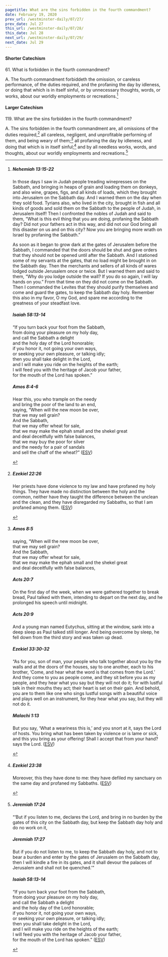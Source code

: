 ```yaml
---
pagetitle: What are the sins forbidden in the fourth commandment?
date: February 19, 2020
prev_url: /westminster-daily/07/27/
prev_date: Jul 27
this_url: /westminster-daily/07/28/
this_date: Jul 28
next_url: /westminster-daily/07/29/
next_date: Jul 29
---
```


#### Shorter Catechism

61\. What is forbidden in the fourth commandment?

A. The fourth commandment forbiddeth the omission, or careless performance, of the duties required, and the profaning the day by idleness, or doing that which is in itself sinful, or by unnecessary thoughts, words, or works, about our worldly employments or recreations.[^fnref:wsc1]


[^fnref:wsc1]: <div class="esv"><h5>Nehemiah 13:15-22</h5> <div class="esv-text"><p id="p16013015.01-1">In those days I saw in Judah people treading winepresses on the Sabbath, and bringing in heaps of grain and loading them on donkeys, and also wine, grapes, figs, and all kinds of loads, which they brought into Jerusalem on the Sabbath day. And I warned them on the day when they sold food. Tyrians also, who lived in the city, brought in fish and all kinds of goods and sold them on the Sabbath to the people of Judah, in Jerusalem itself! Then I confronted the nobles of Judah and said to them, &#8220;What is this evil thing that you are doing, profaning the Sabbath day? Did not your fathers act in this way, and did not our God bring all this disaster on us and on this city? Now you are bringing more wrath on Israel by profaning the Sabbath.&#8221;</p>  <p id="p16013019.01-1">As soon as it began to grow dark at the gates of Jerusalem before the Sabbath, I commanded that the doors should be shut and gave orders that they should not be opened until after the Sabbath. And I stationed some of my servants at the gates, that no load might be brought in on the Sabbath day. Then the merchants and sellers of all kinds of wares lodged outside Jerusalem once or twice. But I warned them and said to them, &#8220;Why do you lodge outside the wall? If you do so again, I will lay hands on you.&#8221; From that time on they did not come on the Sabbath. Then I commanded the Levites that they should purify themselves and come and guard the gates, to keep the Sabbath day holy. Remember this also in my favor, O my God, and spare me according to the greatness of your steadfast love.</p> </div><h5>Isaiah 58:13-14</h5> <div class="esv-text"><div class="block-indent"> <p class="line-group" id="p23058013.01-2">&#8220;If you turn back your foot from the Sabbath,<br /> <span class="indent"></span>from doing your pleasure on my holy day,<br /> and call the Sabbath a delight<br /> <span class="indent"></span>and the holy day of the <span class="small-caps">Lord</span> honorable;<br /> if you honor it, not going your own ways,<br /> <span class="indent"></span>or seeking your own pleasure, or talking idly;<br />  then you shall take delight in the <span class="small-caps">Lord</span>,<br /> <span class="indent"></span>and I will make you ride on the heights of the earth;<br /> I will feed you with the heritage of Jacob your father,<br /> <span class="indent"></span>for the mouth of the <span class="small-caps">Lord</span> has spoken.&#8221;</p> </div> </div><h5>Amos 8:4-6</h5> <div class="esv-text"><div class="block-indent"> <p class="line-group" id="p30008004.01-3">Hear this, you who trample on the needy<br /> <span class="indent"></span>and bring the poor of the land to an end,<br />  saying, &#8220;When will the new moon be over,<br /> <span class="indent"></span>that we may sell grain?<br /> And the Sabbath,<br /> <span class="indent"></span>that we may offer wheat for sale,<br /> that we may make the ephah small and the shekel great<br /> <span class="indent"></span>and deal deceitfully with false balances,<br />  that we may buy the poor for silver<br /> <span class="indent"></span>and the needy for a pair of sandals<br /> <span class="indent"></span>and sell the chaff of the wheat?&#8221;  (<a href="http://www.esv.org" class="copyright">ESV</a>)</p> </div> </div> </div>


#### Larger Catechism

119\. What are the sins forbidden in the fourth commandment?

A. The sins forbidden in the fourth commandment are, all omissions of the duties required,[^fnref:wlc1] all careless, negligent, and unprofitable performing of them, and being weary of them;[^fnref:wlc2] all profaning the day by idleness, and doing that which is in itself sinful;[^fnref:wlc3] and by all needless works, words, and thoughts, about our worldly employments and recreations.[^fnref:wlc4]


[^fnref:wlc1]: <div class="esv"><h5>Ezekiel 22:26</h5> <div class="esv-text"><p id="p26022026.01-1">Her priests have done violence to my law and have profaned my holy things. They have made no distinction between the holy and the common, neither have they taught the difference between the unclean and the clean, and they have disregarded my Sabbaths, so that I am profaned among them.  (<a href="http://www.esv.org" class="copyright">ESV</a>)</p> </div> </div>

[^fnref:wlc2]: <div class="esv"><h5>Amos 8:5</h5> <div class="esv-text"><div class="block-indent"> <p class="line-group" id="p30008005.01-1">saying, &#8220;When will the new moon be over,<br /> <span class="indent"></span>that we may sell grain?<br /> And the Sabbath,<br /> <span class="indent"></span>that we may offer wheat for sale,<br /> that we may make the ephah small and the shekel great<br /> <span class="indent"></span>and deal deceitfully with false balances,</p> </div> </div><h5>Acts 20:7</h5> <div class="esv-text"> <p id="p44020007.06-2">On the first day of the week, when we were gathered together to break bread, Paul talked with them, intending to depart on the next day, and he prolonged his speech until midnight.</p> </div><h5>Acts 20:9</h5> <div class="esv-text"><p id="p44020009.01-3">And a young man named Eutychus, sitting at the window, sank into a deep sleep as Paul talked still longer. And being overcome by sleep, he fell down from the third story and was taken up dead.</p> </div><h5>Ezekiel 33:30-32</h5> <div class="esv-text"><p id="p26033030.01-4">&#8220;As for you, son of man, your people who talk together about you by the walls and at the doors of the houses, say to one another, each to his brother, &#8216;Come, and hear what the word is that comes from the <span class="small-caps">Lord</span>.&#8217; And they come to you as people come, and they sit before you as my people, and they hear what you say but they will not do it; for with lustful talk in their mouths they act; their heart is set on their gain. And behold, you are to them like one who sings lustful songs with a beautiful voice and plays well on an instrument, for they hear what you say, but they will not do it.</p> </div><h5>Malachi 1:13</h5> <div class="esv-text"><p id="p39001013.01-5">But you say, &#8216;What a weariness this is,&#8217; and you snort at it, says the <span class="small-caps">Lord</span> of hosts. You bring what has been taken by violence or is lame or sick, and this you bring as your offering! Shall I accept that from your hand? says the <span class="small-caps">Lord</span>.  (<a href="http://www.esv.org" class="copyright">ESV</a>)</p> </div> </div>

[^fnref:wlc3]: <div class="esv"><h5>Ezekiel 23:38</h5> <div class="esv-text"><p id="p26023038.01-1">Moreover, this they have done to me: they have defiled my sanctuary on the same day and profaned my Sabbaths.  (<a href="http://www.esv.org" class="copyright">ESV</a>)</p> </div> </div>

[^fnref:wlc4]: <div class="esv"><h5>Jeremiah 17:24</h5> <div class="esv-text"><p id="p24017024.01-1">&#8220;&#8216;But if you listen to me, declares the <span class="small-caps">Lord</span>, and bring in no burden by the gates of this city on the Sabbath day, but keep the Sabbath day holy and do no work on it,</p> </div><h5>Jeremiah 17:27</h5> <div class="esv-text"><p id="p24017027.01-2">But if you do not listen to me, to keep the Sabbath day holy, and not to bear a burden and enter by the gates of Jerusalem on the Sabbath day, then I will kindle a fire in its gates, and it shall devour the palaces of Jerusalem and shall not be quenched.&#8217;&#8221;</p> </div><h5>Isaiah 58:13-14</h5> <div class="esv-text"><div class="block-indent"> <p class="line-group" id="p23058013.01-3">&#8220;If you turn back your foot from the Sabbath,<br /> <span class="indent"></span>from doing your pleasure on my holy day,<br /> and call the Sabbath a delight<br /> <span class="indent"></span>and the holy day of the <span class="small-caps">Lord</span> honorable;<br /> if you honor it, not going your own ways,<br /> <span class="indent"></span>or seeking your own pleasure, or talking idly;<br />  then you shall take delight in the <span class="small-caps">Lord</span>,<br /> <span class="indent"></span>and I will make you ride on the heights of the earth;<br /> I will feed you with the heritage of Jacob your father,<br /> <span class="indent"></span>for the mouth of the <span class="small-caps">Lord</span> has spoken.&#8221;  (<a href="http://www.esv.org" class="copyright">ESV</a>)</p> </div> </div> </div>

